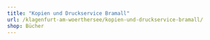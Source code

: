 ```yaml
---
title: "Kopien und Druckservice Bramall"
url: /klagenfurt-am-woerthersee/kopien-und-druckservice-bramall/
shop: Bücher
---
```

